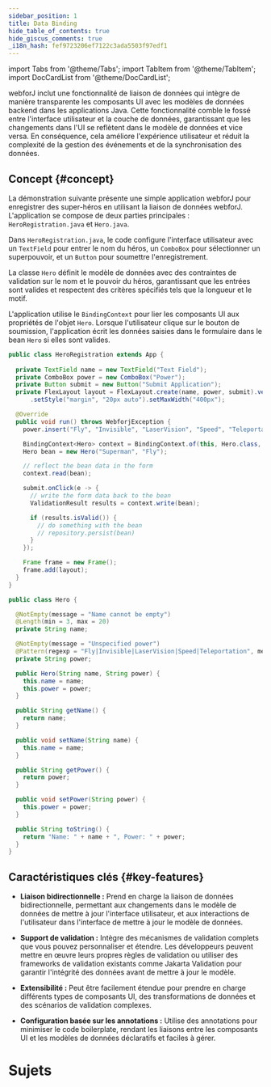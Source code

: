 ```yaml
---
sidebar_position: 1
title: Data Binding
hide_table_of_contents: true
hide_giscus_comments: true
_i18n_hash: fef9723206ef7122c3ada5503f97edf1
---
```

<Head>
  <style>{`
  .container {
    max-width: 65em !important;
  }
  `}</style>
</Head>

<!-- vale off -->
import Tabs from '@theme/Tabs';
import TabItem from '@theme/TabItem';
import DocCardList from '@theme/DocCardList';

<!-- vale on -->

 webforJ inclut une fonctionnalité de liaison de données qui intègre de manière transparente les composants UI avec les modèles de données backend dans les applications Java. Cette fonctionnalité comble le fossé entre l'interface utilisateur et la couche de données, garantissant que les changements dans l'UI se reflètent dans le modèle de données et vice versa. En conséquence, cela améliore l'expérience utilisateur et réduit la complexité de la gestion des événements et de la synchronisation des données.

## Concept {#concept}

La démonstration suivante présente une simple application webforJ pour enregistrer des super-héros en utilisant la liaison de données webforJ. L'application se compose de deux parties principales : `HeroRegistration.java` et `Hero.java`. 

Dans `HeroRegistration.java`, le code configure l'interface utilisateur avec un `TextField` pour entrer le nom du héros, un `ComboBox` pour sélectionner un superpouvoir, et un `Button` pour soumettre l'enregistrement.

La classe `Hero` définit le modèle de données avec des contraintes de validation sur le nom et le pouvoir du héros, garantissant que les entrées sont valides et respectent des critères spécifiés tels que la longueur et le motif.

L'application utilise le `BindingContext` pour lier les composants UI aux propriétés de l'objet `Hero`. Lorsque l'utilisateur clique sur le bouton de soumission, l'application écrit les données saisies dans le formulaire dans le bean `Hero` si elles sont valides.

<Tabs>
<TabItem value="HeroRegistration" label="HeroRegistration.java">

```java showLineNumbers
public class HeroRegistration extends App {
    
  private TextField name = new TextField("Text Field");
  private ComboBox power = new ComboBox("Power");
  private Button submit = new Button("Submit Application");
  private FlexLayout layout = FlexLayout.create(name, power, submit).vertical().build()
      .setStyle("margin", "20px auto").setMaxWidth("400px");

  @Override
  public void run() throws WebforjException {
    power.insert("Fly", "Invisible", "LaserVision", "Speed", "Teleportation");

    BindingContext<Hero> context = BindingContext.of(this, Hero.class, true);
    Hero bean = new Hero("Superman", "Fly");

    // reflect the bean data in the form
    context.read(bean);

    submit.onClick(e -> {
      // write the form data back to the bean
      ValidationResult results = context.write(bean);

      if (results.isValid()) {
        // do something with the bean
        // repository.persist(bean)
      }
    });

    Frame frame = new Frame();
    frame.add(layout);
  }
}
```

</TabItem>
<TabItem value="Hero" label="Hero.java">

```java showLineNumbers
public class Hero {

  @NotEmpty(message = "Name cannot be empty")
  @Length(min = 3, max = 20)
  private String name;

  @NotEmpty(message = "Unspecified power")
  @Pattern(regexp = "Fly|Invisible|LaserVision|Speed|Teleportation", message = "Invalid power")
  private String power;

  public Hero(String name, String power) {
    this.name = name;
    this.power = power;
  }

  public String getName() {
    return name;
  }

  public void setName(String name) {
    this.name = name;
  }

  public String getPower() {
    return power;
  }

  public void setPower(String power) {
    this.power = power;
  }

  public String toString() {
    return "Name: " + name + ", Power: " + power;
  }
}
```

</TabItem>
</Tabs>

## Caractéristiques clés {#key-features}

- **Liaison bidirectionnelle :**  Prend en charge la liaison de données bidirectionnelle, permettant aux changements dans le modèle de données de mettre à jour l'interface utilisateur, et aux interactions de l'utilisateur dans l'interface de mettre à jour le modèle de données.

- **Support de validation :** Intègre des mécanismes de validation complets que vous pouvez personnaliser et étendre. Les développeurs peuvent mettre en œuvre leurs propres règles de validation ou utiliser des frameworks de validation existants comme Jakarta Validation pour garantir l'intégrité des données avant de mettre à jour le modèle.

- **Extensibilité :** Peut être facilement étendue pour prendre en charge différents types de composants UI, des transformations de données et des scénarios de validation complexes.

- **Configuration basée sur les annotations :**  Utilise des annotations pour minimiser le code boilerplate, rendant les liaisons entre les composants UI et les modèles de données déclaratifs et faciles à gérer.

# Sujets

<DocCardList className="topics-section" />
